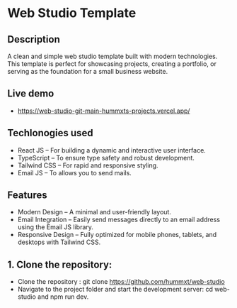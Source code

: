 # Web Studio Template

## Description
A clean and simple web studio template built with modern technologies. This template is perfect for showcasing projects, creating a portfolio, or serving as the foundation for a small business website.

## Live demo
- https://web-studio-git-main-hummxts-projects.vercel.app/

## Techlonogies used
- React JS – For building a dynamic and interactive user interface.
- TypeScript – To ensure type safety and robust development.
- Tailwind CSS – For rapid and responsive styling.
- Email JS – To allows you to send mails.

## Features
- Modern Design – A minimal and user-friendly layout.
- Email Integration – Easily send messages directly to an email address using the Email JS library.
- Responsive Design – Fully optimized for mobile phones, tablets, and desktops with Tailwind CSS.

## 1. Clone the repository:
- Clone the repository : git clone https://github.com/hummxt/web-studio 
- Navigate to the project folder and start the development server:  cd web-studio  and  npm run dev.





















  
